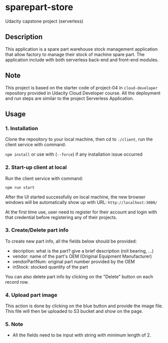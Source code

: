 # sparepart-store
Udacity capstone project (serverless)

## Description
This application is a spare part warehouse stock management application that allow factory to manage their stock of machine spare part.
The application include with both serverless back-end and front-end modules.

## Note
This project is based on the starter code of project-04 in `cloud-developer` repository provided in Udacity Cloud Developer course.
All the deployment and run steps are similar to the project Serverless Application.

## Usage
### 1. Installation
Clone the repository to your local machine, then cd to `./client`, run the client service with command:

`npm install` or use with (`--force`) if any installation issue occurred

### 2. Start-up client at local
Run the client service with command:

`npm run start`

After the UI started successfully on local machine, the new browser windows will be automatically show up with URL: `http://localhost:3000/`

At the first time use, user need to register for their account and login with that credential before registering any of their projects.

### 3. Create/Delete part info
To create new part info, all the fields below should be provided:

- decription: what is the part? give a brief description (roll bearing, ...)
- vendor: name of the part's OEM (Original Equipment Manufacturer)
- vendorPartNum: original part number provided by the OEM
- inStock: stocked quantity of the part

You can also delete part info by clicking on the "Delete" button on each record row.

### 4. Upload part image
This action is done by clicking on the blue button and provide the image file. This file will then be uploaded to S3 bucket and show on the page.

### 5. Note
- All the fields need to be input with string with minimum length of 2.